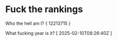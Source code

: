 # Fuck the rankings

Who the hell am I?
{ 12213715 }

What fucking year is it?
[ 2025-02-10T08:26:40Z ]
